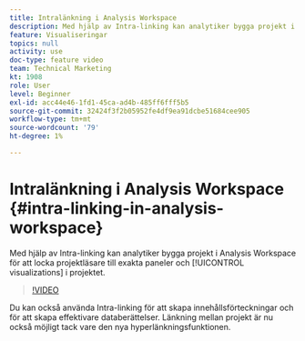```yaml
---
title: Intralänkning i Analysis Workspace
description: Med hjälp av Intra-linking kan analytiker bygga projekt i Analysis Workspace för att få projektläsarna att se exakta paneler och visualiseringar i projektet.
feature: Visualiseringar
topics: null
activity: use
doc-type: feature video
team: Technical Marketing
kt: 1908
role: User
level: Beginner
exl-id: acc44e46-1fd1-45ca-ad4b-485ff6fff5b5
source-git-commit: 32424f3f2b05952fe4df9ea91dcbe51684cee905
workflow-type: tm+mt
source-wordcount: '79'
ht-degree: 1%

---
```


# Intralänkning i Analysis Workspace {#intra-linking-in-analysis-workspace}

Med hjälp av Intra-linking kan analytiker bygga projekt i Analysis Workspace för att locka projektläsare till exakta paneler och [!UICONTROL visualizations] i projektet.

>[!VIDEO](https://video.tv.adobe.com/v/23724/?quality=12)

Du kan också använda Intra-linking för att skapa innehållsförteckningar och för att skapa effektivare databerättelser. Länkning mellan projekt är nu också möjligt tack vare den nya hyperlänkningsfunktionen.
